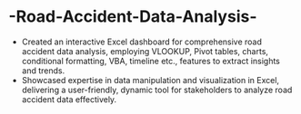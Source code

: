 # -Road-Accident-Data-Analysis-
-	Created an interactive Excel dashboard for comprehensive road accident data analysis, employing VLOOKUP, Pivot tables, charts, conditional formatting, VBA, timeline etc., features to extract insights and trends.
-	Showcased expertise in data manipulation and visualization in Excel, delivering a user-friendly, dynamic tool for stakeholders to analyze road accident data effectively.


